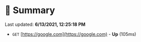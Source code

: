 # 📖 Summary
Last updated: **6/13/2021, 12:25:18 PM**

- `GET` [https://google.com](https://google.com) - **Up** (105ms)
